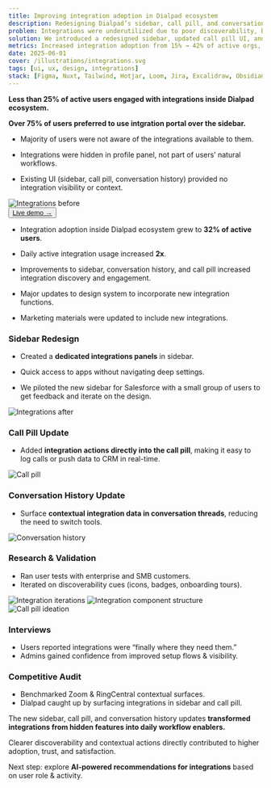 ```yaml
---
title: Improving integration adoption in Dialpad ecosystem
description: Redesigning Dialpad’s sidebar, call pill, and conversation history to surface integrations contextually and increase daily adoption.
problem: Integrations were underutilized due to poor discoverability, buried settings, and lack of contextual entry points in daily workflows.
solution: We introduced a redesigned sidebar, updated call pill UI, and refreshed conversation history to make integrations visible and actionable where users work most.
metrics: Increased integration adoption from 15% → 42% of active orgs, reduced setup friction by 35%, and boosted NPS for integrations by +18.
date: 2025-06-01
cover: /illustrations/integrations.svg
tags: [ui, ux, design, integrations]
stack: [Figma, Nuxt, Tailwind, Hotjar, Loom, Jira, Excalidraw, Obsidian]
---
```


<SectionHeader title="" highlight="Problem" subtitle="">

</SectionHeader>

<div class="flex flex-col gap-4 tracking-wide">

**Less than 25% of active users engaged with integrations inside Dialpad ecosystem.**

**Over 75% of users preferred to use intgration portal over the sidebar.**

- Majority of users were not aware of the integrations available to them.

- Integrations were hidden in profile panel, not part of users’ natural workflows.

- Existing UI (sidebar, call pill, conversation history) provided no integration visibility or context.

<img src="/case-studies/dialpad-ucaas/integrations-before.png" alt="Integrations before" />

</div>

<SectionHeader title="" highlight="Results" subtitle="">

</SectionHeader>

<button class="flex-inline px-6 py-2 mb-4">
  <a href="https://dialpad-beacon.vercel.app/#/inbox" target="_blank" rel="noopener noreferrer" class="text-sm">
    Live demo →
  </a>
</button>

<CsBtnPill>

</CsBtnPill>

<div class="flex flex-col gap-4 tracking-wide">

- Integration adoption inside Dialpad ecosystem grew to **32% of active users**.

- Daily active integration usage increased **2x**.

- Improvements to sidebar, conversation history, and call pill increased integration discovery and engagement.

- Major updates to design system to incorporate new integration functions.

- Marketing materials were updated to include new integrations.

### Sidebar Redesign

- Created a **dedicated integrations panels** in sidebar.

- Quick access to apps without navigating deep settings.

- We piloted the new sidebar for Salesforce with a small group of users to get feedback and iterate on the design.

<img src="/illustrations/image.png" alt="Integrations after" class="mb-6"/>

### Call Pill Update

- Added **integration actions directly into the call pill**, making it easy to log calls or push data to CRM in real-time.

<img src="/case-studies/dialpad-ucaas/call-pill.png" alt="Call pill" class="mb-6"/>

### Conversation History Update

- Surface **contextual integration data in conversation threads**, reducing the need to switch tools.

<img src="/case-studies/dialpad-ucaas/conversation-history.png" alt="Conversation history" class="mb-6"/>

### Research & Validation

- Ran user tests with enterprise and SMB customers.
- Iterated on discoverability cues (icons, badges, onboarding tours).

</div>

<SectionHeader title="" highlight="Process" subtitle="">

</SectionHeader>

<div class="flex flex-col gap-6">

<img src="/case-studies/dialpad-ucaas/iterations.png" alt="Integration iterations" />

<img src="/case-studies/dialpad-ucaas/component-structure.png" alt="Integration component structure" />

<img src="/case-studies/dialpad-ucaas/call-pill-ideation.png" alt="Call pill ideation" class="w-full"/>

### Interviews

- Users reported integrations were “finally where they need them.”
- Admins gained confidence from improved setup flows & visibility.

### Competitive Audit

- Benchmarked Zoom & RingCentral contextual surfaces.
- Dialpad caught up by surfacing integrations in sidebar and call pill.
</div>

<SectionHeader title="" highlight="Conclusion" subtitle="">

</SectionHeader>

<div class="flex flex-col gap-4 mb-4">

The new sidebar, call pill, and conversation history updates **transformed integrations from hidden features into daily workflow enablers.**

Clearer discoverability and contextual actions directly contributed to higher adoption, trust, and satisfaction.

Next step: explore **AI-powered recommendations for integrations** based on user role & activity.

</div>

<SectionHeader title="" highlight="" subtitle="Made with ❤, thank you for reading.">

</SectionHeader>
